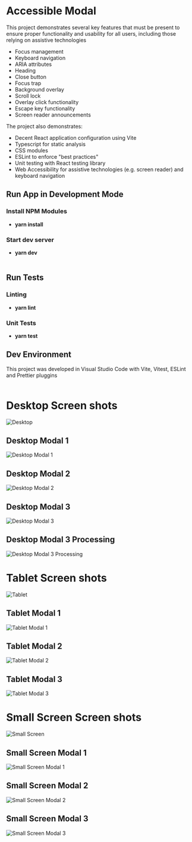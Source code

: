 # Accessible Modal

This project demonstrates several key features that must be present to ensure proper functionality and usability for all users, including those relying on assistive technologies

- Focus management
- Keyboard navigation
- ARIA attributes
- Heading
- Close button
- Focus trap
- Background overlay
- Scroll lock
- Overlay click functionality
- Escape key functionality
- Screen reader announcements

The project also demonstrates:

- Decent React application configuration using Vite
- Typescript for static analysis
- CSS modules
- ESLint to enforce "best practices"
- Unit testing with React testing library
- Web Accessibility for assistive technologies (e.g. screen reader) and keyboard navigation

## Run App in Development Mode

### Install NPM Modules

- **yarn install**

### Start dev server

- **yarn dev**
  <br><br>

## Run Tests

### Linting

- **yarn lint**

### Unit Tests

- **yarn test**

## Dev Environment

This project was developed in Visual Studio Code with Vite, Vitest, ESLint and Prettier pluggins
<br><br>

# Desktop Screen shots

![Desktop](/screenshots/desktop.png)

## Desktop Modal 1

![Desktop Modal 1](/screenshots/desktop-modal-1.png)

## Desktop Modal 2

![Desktop Modal 2](/screenshots/desktop-modal-2.png)

## Desktop Modal 3

![Desktop Modal 3](/screenshots/desktop-modal-3.png)

## Desktop Modal 3 Processing

![Desktop Modal 3 Processing](/screenshots/desktop-modal-3-processing.png)

# Tablet Screen shots

![Tablet](/screenshots/tablet.png)

## Tablet Modal 1

![Tablet Modal 1](/screenshots/tablet-modal-1.png)

## Tablet Modal 2

![Tablet Modal 2](/screenshots/tablet-modal-2.png)

## Tablet Modal 3

![Tablet Modal 3](/screenshots/tablet-modal-3.png)

# Small Screen Screen shots

![Small Screen](/screenshots/small-screen.png)

## Small Screen Modal 1

![Small Screen Modal 1](/screenshots/small-screen-modal-1.png)

## Small Screen Modal 2

![Small Screen Modal 2](/screenshots/small-screen-modal-2.png)

## Small Screen Modal 3

![Small Screen Modal 3](/screenshots/small-screen-modal-3.png)
